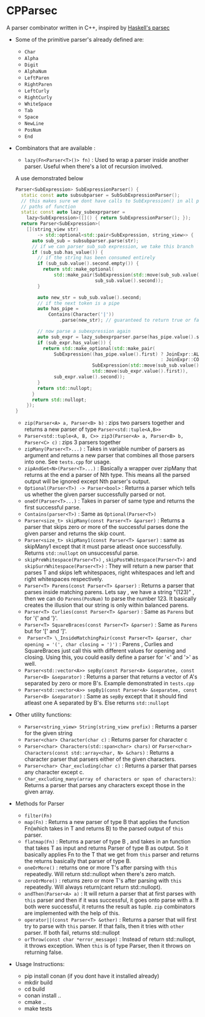 # CPParsec

A parser combinator written in C++, inspired by
[Haskell's parsec](https://github.com/haskell/parsec)

- Some of the primitive parser's already defined are:

  - `Char`
  - `Alpha`
  - `Digit`
  - `AlphaNum`
  - `LeftParen`
  - `RightParen`
  - `LeftCurly`
  - `RightCurly`
  - `WhiteSpace`
  - `Tab`
  - `Space`
  - `NewLine`
  - `PosNum`
  - `End`

- Combinators that are available :

  - `lazy(Fn<Parser<T>()> fn)` : Used to wrap a parser inside another parser.
    Useful when there's a lot of recursion involved.

  A use demonstrated below

  ```cpp
  Parser<SubExpression> SubExpressionParser() {
    static const auto subsubparser = SubSubExpressionParser();
    // this makes sure we dont have calls to SubExpression() in all possible
    // paths of function
    static const auto lazy_subexprparser =
  	  lazy<SubExpression>([]() { return SubExpressionParser(); });
    return Parser<SubExpression>(
  	  [](string_view str)
  		  -> std::optional<std::pair<SubExpression, string_view>> {
  		auto sub_sub = subsubparser.parse(str);
  		// if we can parser sub_sub expression, we take this branch
  		if (sub_sub.has_value()) {
  		  // if the string has been consumed entirely
  		  if (sub_sub.value().second.empty()) {
  			return std::make_optional(
  				std::make_pair(SubExpression(std::move(sub_sub.value().first)),
  							   sub_sub.value().second));
  		  }

  		  auto new_str = sub_sub.value().second;
  		  // if the next token is a pipe
  		  auto has_pipe =
  			  Contains(Character('|'))
  				  .parse(new_str); // guaranteed to return true or false

  		  // now parse a subexpression again
  		  auto sub_expr = lazy_subexprparser.parse(has_pipe.value().second);
  		  if (sub_expr.has_value()) {
  			return std::make_optional(std::make_pair(
  				SubExpression((has_pipe.value().first) ? JoinExpr::ALTERNATE
  													   : JoinExpr::CONCAT,
  							  SubExpression(std::move(sub_sub.value().first)),
  							  std::move(sub_expr.value().first)),
  				sub_expr.value().second));
  		  }
  		  return std::nullopt;
  		}
  		return std::nullopt;
  	  });
  }
  ```

  - `zip(Parser<A> a, Parser<B> b)` : zips two parsers together and returns a
    new parser of type `Parser<std::tuple<A,B>>`
  - `Parser<std::tuple<A, B, C>> zip3(Parser<A> a, Parser<B> b, Parser<C> c)` :
    zips 3 parsers together
  - `zipMany(Parser<T>...)` : Takes in variable number of parsers as argument
    and returns a new parser that combines all those parsers into one. See
    `tests.cpp` for usage.
  - `zipAndGet<N>(Parser<T>...)` : Basically a wrapper over zipMany that returns
    at the end a parser of Nth type. This means all the parsed output will be
    ignored except Nth parser's output.
  - `Optional(Parser<T>) -> Parser<bool>` : Returns a parser which tells us
    whether the given parser successfully parsed or not.
  - `oneOf(Parser<T>...)` : Takes in parser of same type and returns the first
    successful parse.
  - `Contains(parser<T>)` : Same as `Optional(Parser<T>)`
  - `Parser<size_t> skipMany(const Parser<T> &parser)` : Returns a parser that
    skips zero or more of the successful parses done the given parser and
    returns the skip count.
  - `Parser<size_t> skipMany1(const Parser<T> &parser)` : same as skipMany1
    except that it must parse atleast once successfully. Returns `std::nullopt`
    on unsuccessful parse.
  - `skipPreWhitespace(Parser<T>)` , `skipPostWhitespace(Parser<T>)` and
    `skipSurrWhitespace(Parser<T>)` : They will return a new parser that parses
    T and skips left whitespaces, right whitespaces and left and right
    whitespaces respectively.
  - `Parser<T> Parens(const Parser<T> &parser)` : Returns a parser that parses
    inside matching parens. Lets say , we have a string "(123)" , then we can do
    `Parens(PosNum)` to parse the number 123. It basically creates the illusion
    that our string is only within balanced parens.
  - `Parser<T> Curlies(const Parser<T> &parser)` : Same as `Parens` but for '{'
    and '}'.
  - `Parser<T> SquareBraces(const Parser<T> &parser)` : Same as `Parens` but for
    '[' and ']'.
  - ` Parser<T> \_InsideMatchingPair(const Parser<T> &parser, char opening = '(', char closing = ')')`
    : Parens , Curlies and SquareBraces just call this with different values for
    opening and closing. Using this, you could easily define a parser for '<'
    and '>' as well.
  - `Parser<std::vector<A>> sepBy(const Parser<A> &separatee, const Parser<B> &separator)`
    : Returns a parser that returns a vector of A's separated by zero or more
    B's. Example demonstrated in `tests.cpp`
  - `Parser<std::vector<A>> sepBy1(const Parser<A> &separatee, const Parser<B> &separator)`
    : Same as `sepBy` except that it should find atleast one A separated by B's.
    Else returns `std::nullopt`

- Other utility functions:

  - `Parser<string_view> String(string_view prefix)` : Returns a parser for the
    given string
  - `Parser<char> Character(char c)` : Returns parser for character c
  - `Parser<char> Characters(std::span<char> chars)` or
    `Parser<char> Characters(const std::array<char, N> &chars)` : Returns a
    character parser that parsers either of the given characters.
  - `Parser<char> Char_excluding(char c)` : Returns a parser that parses any
    character except c.
  - `Char_excluding_many(array of characters or span of characters)`: Returns a
    parser that parses any characters except those in the given array.

- Methods for Parser<T>

  - `filter(Fn)`
  - `map(Fn)` : Returns a new parser of type B that applies the function
    Fn(which takes in T and returns B) to the parsed output of `this` parser.
  - `flatmap(Fn)` : Returns a parser of type B , and takes in an function that
    takes T as input and returns Parser of type B as output. So it basically
    applies Fn to the T that we get from `this` parser and returns the returns
    basically that parser of type B.
  - `oneOrMore()` : returns one or more T's after parsing with `this`
    repeatedly. Will return std::nullopt when there's zero match.
  - `zeroOrMore()` : returns zero or more T's after parsing with `this`
    repeatedly. Will always return(cant return std::nullopt).
  - `andThen(Parser<A> a)` : It will return a parser that at first parses with
    `this` parser and then if it was successful, it goes onto parse with a. If
    both were successful, it returns the result as tuple. `zip` combinators are
    implemented with the help of this.
  - `operator||(const Parser<T> &other)` : Returns a parser that will first try
    to parse with `this` parser. If that fails, then it tries with `other`
    parser. If both fail, returns std::nullopt
  - `orThrow(const char *error_message)` : Instead of return std::nullopt, it
    throws exception. When `this` is of type Parser<bool>, then it throws on
    returning false.

- Usage Instructions:
  - pip install conan (if you dont have it installed already)
  - mkdir build
  - cd build
  - conan install ..
  - cmake ..
  - make tests
